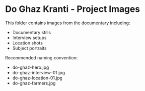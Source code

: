 # Do Ghaz Kranti - Project Images

This folder contains images from the documentary including:
- Documentary stills
- Interview setups
- Location shots
- Subject portraits

Recommended naming convention:
- do-ghaz-hero.jpg
- do-ghaz-interview-01.jpg
- do-ghaz-location-01.jpg
- do-ghaz-farmers.jpg
